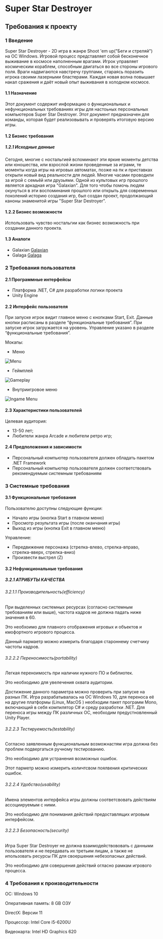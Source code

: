 # Super Star Destroyer
## Требования к проекту
### 1 Введение
 Super Star Destroyer - 2D игра в жанре Shoot 'em up("Беги и стреляй") на ОС Windows. Игровой процесс представляет собой бесконечное выживание в космосе наполненным врагами. Игрок управляет космическим кораблем, способным двигаться во все стороны игрового поля. Враги надвигаются навстречу группами, стараясь поразить игрока своими лазерными бластерами. Каждая новая волна повышает накал сражения и даёт новый опыт выживания в холодном космосе.
#### 1.1 Назначение
Этот документ содержит информацию о функциональных и нефункциональных требованиях игры для настоьных персональных компьютеров Super Star Destroyer. Этот документ предназначен для команды, которая будет реализовывать и проверять итоговую версию игры.

#### 1.2 Бизнес требования 

##### 1.2.1 Исходные данные
Сегодня, многие с ностальгией вспоминают эти яркие моменты детства или юношества, или взрослой жизни проведенные за играми, те моменты
когда игры на игровых автоматах, позже на пк и приставках открыли новый вид реальности для людей. Многие часами проводили за игрой с семьёй или друзьями. Одной из культовых игр прошлого является аркадная игра "Galaxian". Для того чтобы помочь людям окунуться в эти воспоминания прошлого или открыть для современных поколений историю создания игр, был создан проект, продолжающий каноны знаменитой игры "Super Star Destroyer".   



#### 1.2.2 Бизнес возможности 
Использовать чувство ностальгии как бизнес возможность при создании данного проекта.  


#### 1.3 Аналоги
* Galaxian [Galaxian](https://pp.userapi.com/c845017/v845017126/1a51f3/gtMx9OozNDQ.jpg)
* Galaga [Galaga](https://pp.userapi.com/c845017/v845017126/1a5202/CGXlWp3X08U.jpg)



### 2 Требования пользователя
#### 2.1 Программные интерфейсы
* Платформа .NET, C# для разработки логики проекта
* Unity Engine

#### 2.2 Интерфейс пользователя
При запуске игрок видит главное меню с кнопками Start, Exit. Данные кнопки расписаны в разделе “функциональные требования”. При запуске игрок загружается на уровень. Управление указано в разделе “функциональные требования”.

Мокапы:
* Меню

![Menu](https://pp.userapi.com/c851020/v851020315/b3a19/Hl_S1PZrNyY.jpg)

* Геймплей

![Gameplay](https://pp.userapi.com/c851020/v851020315/b3a2d/vHUaaW_sZFI.jpg)

* Внутриигровое меню

![Ingame Menu](https://pp.userapi.com/c851020/v851020315/b3a23/nerQA57Qm7M.jpg)

#### 2.3 Характеристики пользователей
Целевая аудитория:
* 13-50 лет;
* Любители жанра Arcade и любители ретро игр;

#### 2.4 Предположения и зависимости
* Персональный компьютер пользователя должен обладать пакетом .NET Framework 
* Персональный компьютер пользователя должен соответствовать рекомендуемым системным требованиям

### 3 Системные требования
#### 3.1 Функциональные требования
Пользователю доступны следующие функции:
* Начало игры (кнопка Start в главном меню)
* Просмотр результата игры (после оканчания игры)
* Выход из игры (кнопка Exit в главном меню)

Управление:
* Передвижение персонажа (стрелка-влево, стрелка-вправо, стрелка-вверх, стрелка-вниз)
* Произвести выстрел (Z)
#### 3.2 Нефункциональные требования
##### 3.2.1 АТРИБУТЫ КАЧЕСТВА

###### 3.2.1.1 Производительность(efficiency)
При выделенных системных ресурсах (согласно системным требованиям или выше), частота кадров не должна падать ниже значения в 60.

Это необхоимо для плавного отображения игровых и объектов и кмофортного игрового процесса.

Данный пармаетр можно измерить благодаря староннему счетчику частоты кадров.

###### 3.2.2.2 Переносимость(portability)
 Легкая переноимость при наличии нужного ПО и библиотек.
 
  Это необходимо для увелечения охвата аудитории.
  
  Достижение данного параметра можно проверить при запуске на разных ПК.
  Игра разрабатывалась на ОС Windows 10, для переноса её на другие платформы (Linux, MacOS ) необходим пакет программ Mono, включающий в себя компилятор C# и среду разработки .NET. 
 Для переноса игры между ПК различных ОС, необходим предустновленный Unity Player. 

 
 ###### 3.2.2.3 Тестируемость(testability)
 Согласно заявленным функциональным возможнастям игра должна без проблем подвергаться ручному тестированию.
 
 Это необходимо для устранения возможных ошибок.
 
 Этот парметр можно измерить количтсвом поялвения критических ошибок.
 
 ###### 3.2.2.4 Удобство(usability)
 Имена элементов интерфейса игры должны соответсвовать действиям ассоциируемым с ними.
 
 Это необходимо для понимания действий предоставлящих игровым интерфейсом.
  
 ###### 3.2.2.3 Безопасность(security)
 Игра Super Star Destroyer не должна взаимодействововать с данными пользователя и не передавать их третьим лицам, а также не ипользовать ресурсы ПК для своершения небезопасных действий.
 
 Это необходимо для совершения действий огласно рамкам игрового процесса.

### 4 Требования к производительности
ОС: Windows 10

Оперативная память: 8 GB ОЗУ

DirectX: Версии 11

Процессор: Intel Core i5-6200U

Видеокарта: Intel HD Graphics 620


